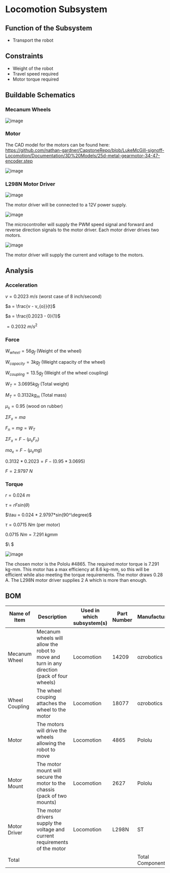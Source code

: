 # Locomotion Subsystem
## Function of the Subsystem
- Transport the robot
## Constraints
- Weight of the robot
- Travel speed required
- Motor torque required

## Buildable Schematics
### Mecanum Wheels
![image](https://user-images.githubusercontent.com/112428353/203180680-b35ef0c3-77bb-44f2-8acd-951273914abb.png)

### Motor
The CAD model for the motors can be found here:
https://github.com/nathan-gardner/CapstoneRepo/blob/LukeMcGill-signoff-Locomotion/Documentation/3D%20Models/25d-metal-gearmotor-34-47-encoder.step

![image](https://user-images.githubusercontent.com/112428353/203175771-01a94bf9-d55d-4ecd-9e12-75bcc7caf23c.png)

### L298N Motor Driver
![image](https://user-images.githubusercontent.com/112428353/203175077-d53a8b7e-b3cd-4a24-98c4-44fec2bd8d40.png)

The motor driver will be connected to a 12V power supply.

![image](https://user-images.githubusercontent.com/112428353/203175321-f5006cdd-4413-49f9-ba61-92b5a5842278.png)

The microcontroller will supply the PWM speed signal and forward and reverse direction signals to the motor driver. Each motor driver drives two motors.

![image](https://user-images.githubusercontent.com/112428353/203179672-5b30a1bc-0743-4b93-b92e-3bebf214f00a.png)

The motor driver will supply the current and voltage to the motors.


## Analysis
### Acceleration
$v = 0.2023\ m/s$ (worst case of 8 inch/second)

$a = \frac{v - v_{o}}{t}$

$a = \frac{0.2023 - 0}{1}$

$= 0.2032\ m/s^2$

### Force
$W_{wheel} = 56 g_f$ (Weight of the wheel)

$W_{capacity} = 3 kg_f$ (Weight capacity of the wheel)

$W_{coupling} = 13.5 g_f$ (Weight of the wheel coupling)

$W_T = 3.0695 kg_f$ (Total weight)

$M_T = 0.3132 kg_m$ (Total mass)

$\mu_{s} = 0.95$ (wood on rubber)

$\Sigma F_x = ma$

$F_n = mg = W_T$

$\Sigma F_x = F - (\mu_{s}F_n)$

$ma_x = F - (\mu_{s}mg)$

$0.3132 * 0.2023 = F - (0.95 * 3.0695)$

$F = 2.9797\ N$

### Torque
$r = 0.024\ m$

$\tau = rFsin(\theta)$

$\tau = 0.024 * 2.9797*sin(90^\degree)$

$\tau = 0.0715\ Nm$ (per motor)

$0.0715\ Nm = 7.291\ kgmm$

$\ $

![image](https://user-images.githubusercontent.com/112428353/203174595-19bb7e9c-7a0c-4a4a-93ec-1e5f7feb3a6f.png)

The chosen motor is the Pololu #4865. The required motor torque is 7.291 kg-mm. This motor has a max efficiency at 8.6 kg-mm, so this will be efficient while also meeting the torque requirements. The motor draws 0.28 A. The L298N motor driver supplies 2 A which is more than enough.

## BOM
| Name of Item   | Description                                                                                 | Used in which subsystem(s) | Part Number | Manufacturer     | Quantity | Price      | Total  |
| -------------- | ------------------------------------------------------------------------------------------- | -------------------------- | ----------- | ---------------- | -------- | ---------- | ------ |
| Mecanum Wheel  | Mecanum wheels will allow the robot to move and turn in any direction (pack of four wheels) | Locomotion                 | 14209       | ozrobotics       | 1        | 41.48      | 41.48  |
| Wheel Coupling | The wheel couping attaches the wheel to the motor                                           | Locomotion                 | 18077       | ozrobotics       | 4        | 2.34       | 9.36   |
| Motor          | The motors will drive the wheels allowing the robot to move                                 | Locomotion                 | 4865        | Pololu           | 4        | 49.95      | 199.8  |
| Motor Mount    | The motor mount will secure the motor to the chassis (pack of two mounts)                   | Locomotion                 | 2627        | Pololu           | 2        | 7.95       | 15.9   |
| Motor Driver   | The motor drivers supply the voltage and current requirements of the motor                  | Locomotion                 | L298N       | ST               | 2        | 7.41       | 14.82  |
| Total          |                                                                                             |                            |             | Total Components | 13       | Total Cost | 281.36 |
